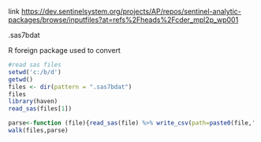 
link https://dev.sentinelsystem.org/projects/AP/repos/sentinel-analytic-packages/browse/inputfiles?at=refs%2Fheads%2Fcder_mpl2p_wp001

.sas7bdat

R foreign package used to convert


```R
#read sas files
setwd('c:/b/d')
getwd()
files <- dir(pattern = ".sas7bdat")
files
library(haven)
read_sas(files[1])

parse<-function (file){read_sas(file) %>% write_csv(path=paste0(file,'.csv'))}
walk(files,parse)
```




